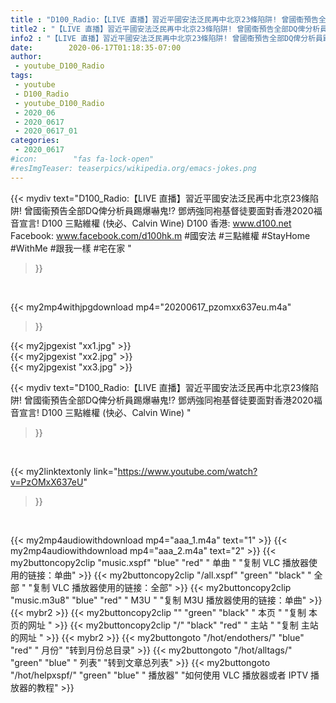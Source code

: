 ```yaml
---
title : "D100_Radio:【LIVE 直播】習近平國安法泛民再中北京23條陷阱! 曾國衞預告全部DQ俾分析員踢爆嚇鬼!? 鄧炳強同袍基督徒要面對香港2020福音宣言!  D100 三點維權 (快必、Calvin Wine) "
title2 : "【LIVE 直播】習近平國安法泛民再中北京23條陷阱! 曾國衞預告全部DQ俾分析員踢爆嚇鬼!? 鄧炳強同袍基督徒要面對香港2020福音宣言!  D100 三點維權 (快必、Calvin Wine) "
info2 : "【LIVE 直播】習近平國安法泛民再中北京23條陷阱! 曾國衞預告全部DQ俾分析員踢爆嚇鬼!? 鄧炳強同袍基督徒要面對香港2020福音宣言!  D100 三點維權 (快必、Calvin Wine)  D100 香港: www.d100.net Facebook: www.facebook.com/d100hk.m  #國安法 #三點維權 #StayHome #WithMe #跟我一樣 #宅在家 "
date:        2020-06-17T01:18:35-07:00
author:
 - youtube_D100_Radio
tags:
 - youtube
 - D100_Radio
 - youtube_D100_Radio
 - 2020_06
 - 2020_0617
 - 2020_0617_01
categories:
 - 2020_0617
#icon:        "fas fa-lock-open"
#resImgTeaser: teaserpics/wikipedia.org/emacs-jokes.png
---
```


{{< mydiv text="D100_Radio:【LIVE 直播】習近平國安法泛民再中北京23條陷阱! 曾國衞預告全部DQ俾分析員踢爆嚇鬼!? 鄧炳強同袍基督徒要面對香港2020福音宣言!  D100 三點維權 (快必、Calvin Wine)  D100 香港: www.d100.net Facebook: www.facebook.com/d100hk.m  #國安法 #三點維權 #StayHome #WithMe #跟我一樣 #宅在家 "
>}}
<br>


{{< my2mp4withjpgdownload mp4="20200617_pzomxx637eu.m4a"
>}}

{{< my2jpgexist "xx1.jpg" >}}<br>
{{< my2jpgexist "xx2.jpg" >}}<br>
{{< my2jpgexist "xx3.jpg" >}}<br>



{{< mydiv text="D100_Radio:【LIVE 直播】習近平國安法泛民再中北京23條陷阱! 曾國衞預告全部DQ俾分析員踢爆嚇鬼!? 鄧炳強同袍基督徒要面對香港2020福音宣言!  D100 三點維權 (快必、Calvin Wine) "
>}}
<br>

{{< my2linktextonly link="https://www.youtube.com/watch?v=PzOMxX637eU"
>}}


<br>

{{< my2mp4audiowithdownload mp4="aaa_1.m4a"    text="1" >}}
{{< my2mp4audiowithdownload mp4="aaa_2.m4a"    text="2" >}}
{{< my2buttoncopy2clip "music.xspf"        "blue"   "red"    " 单曲 "  "复制 VLC 播放器使用的链接：单曲" >}} {{< my2buttoncopy2clip "/all.xspf"         "green"  "black"  " 全部 "  "复制 VLC 播放器使用的链接：全部" >}} {{< my2buttoncopy2clip "music.m3u8"        "blue"   "red"    " M3U  "    "复制 M3U 播放器使用的链接：单曲" >}} {{< mybr2 >}} {{< my2buttoncopy2clip ""                  "green"  "black"  " 本页 "    "复制 本页的网址 " >}} {{< my2buttoncopy2clip "/"                 "black"  "red"    " 主站 "    "复制 主站的网址 " >}} {{< mybr2 >}} {{< my2buttongoto      "/hot/endothers/"   "blue"   "red"    " 月份"   "转到月份总目录" >}} {{< my2buttongoto      "/hot/alltags/"     "green"  "blue"   " 列表"   "转到文章总列表" >}} {{< my2buttongoto      "/hot/helpxspf/"    "green"  "blue"   " 播放器" "如何使用 VLC 播放器或者 IPTV 播放器的教程" >}} 
